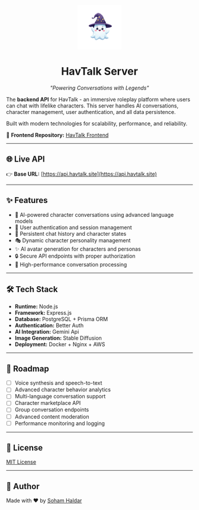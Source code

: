 <div align="center">
  <img src="public/logo.png" alt="HavTalk Logo" width="120" height="120">
  
  # **HavTalk Server**
  
  *"Powering Conversations with Legends"*
</div>

The **backend API** for HavTalk - an immersive roleplay platform where users can chat with lifelike characters. This server handles AI conversations, character management, user authentication, and all data persistence.

Built with modern technologies for scalability, performance, and reliability.

🔗 **Frontend Repository:** [HavTalk Frontend](https://github.com/sohamhaldar/havtalk)

---

## 🌐 Live API

👉 **Base URL:** [https://api.havtalk.site](https://api.havtalk.site)

---

## ✨ Features

- 🧠 AI-powered character conversations using advanced language models
- 👤 User authentication and session management
- 💾 Persistent chat history and character states
- 🎭 Dynamic character personality management
- ✨ AI avatar generation for characters and personas
- 🔒 Secure API endpoints with proper authorization
- 🚀 High-performance conversation processing


---

## 🛠️ Tech Stack

- **Runtime:** Node.js
- **Framework:** Express.js 
- **Database:** PostgreSQL + Prisma ORM
- **Authentication:** Better Auth
- **AI Integration:** Gemini Api
- **Image Generation:** Stable Diffusion
- **Deployment:** Docker + Nginx + AWS

---
## 🔮 Roadmap

- [ ] Voice synthesis and speech-to-text
- [ ] Advanced character behavior analytics
- [ ] Multi-language conversation support
- [ ] Character marketplace API
- [ ] Group conversation endpoints
- [ ] Advanced content moderation
- [ ] Performance monitoring and logging

---
## 📄 License

[MIT License](LICENSE)

---

## 👤 Author

Made with ❤️ by [Soham Haldar](https://github.com/sohamhaldar)
